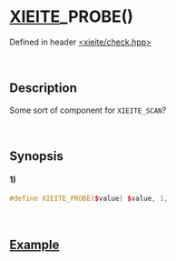 # [XIEITE](../../macros.md)\_PROBE\(\)
Defined in header [<xieite/check.hpp>](../../../include/xieite/check.hpp)

&nbsp;

## Description
Some sort of component for `XIEITE_SCAN`?

&nbsp;

## Synopsis
#### 1)
```cpp
#define XIEITE_PROBE($value) $value, 1,
```

&nbsp;

## [Example](./check.md#Example)
